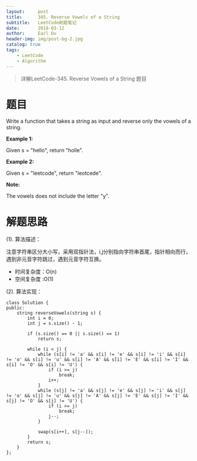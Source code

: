 ```yaml
---
layout:     post
title:      345. Reverse Vowels of a String
subtitle:   LeetCode刷题笔记
date:       2018-03-12
author:     Earl Du
header-img: img/post-bg-2.jpg
catalog: true
tags:
    - LeetCode
    - Algorithm
---
```


>详解LeetCode-345. Reverse Vowels of a String 题目

# 题目 #

Write a function that takes a string as input and reverse only the vowels of a string.

**Example 1:**

Given s = "hello", return "holle".

**Example 2:**

Given s = "leetcode", return "leotcede".

**Note:**

The vowels does not include the letter "y".

# 解题思路 #

(1). 算法描述：

注意字符串区分大小写，采用双指针法，i,j分别指向字符串首尾，指针相向而行，遇到非元音字符跳过，遇到元音字符互换。

- 时间复杂度：O(n)
- 空间复杂度 :O(1)



(2). 算法实现：

	class Solution {
	public:
	    string reverseVowels(string s) {
	        int i = 0;
	        int j = s.size() - 1;
	
	        if (s.size() == 0 || s.size() == 1)
	            return s;
	
	        while (i < j) {
	            while (s[i] != 'a' && s[i] != 'e' && s[i] != 'i' && s[i] != 'o' && s[i] != 'u' && s[i] != 'A' && s[i] != 'E' && s[i] != 'I' && s[i] != 'O' && s[i] != 'U') {
	                if (i >= j)
	                    break;
	                i++;
	            }
	            while (s[j] != 'a' && s[j] != 'e' && s[j] != 'i' && s[j] != 'o' && s[j] != 'u' && s[j] != 'A' && s[j] != 'E' && s[j] != 'I' && s[j] != 'O' && s[j] != 'U') {
	                if (i >= j)
	                    break;
	                j--;
	            }
	
	            swap(s[i++], s[j--]);
	        }
	        return s;
	    }
	};